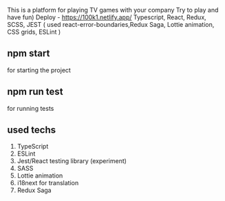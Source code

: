 This is a platform for playing TV games with your company
Try to play and have fun)
Deploy - https://100k1.netlify.app/
Typescript, React, Redux, SCSS, JEST ( used react-error-boundaries,Redux Saga, Lottie animation, CSS grids, ESLint )

## npm start

for starting the project

## npm run test

for running tests

## used techs

1. TypeScript
2. ESLint
3. Jest/React testing library (experiment)
4. SASS
5. Lottie animation
6. i18next for translation
7. Redux Saga
